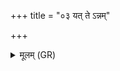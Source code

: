 +++
title = "०३ यत् ते ऽन्नम्"

+++
<details><summary>मूलम् (GR)</summary>

यत् ते ऽन्नं भुवस्पत  
आक्षियति पृथिवीम् अनु । +++(Bhatt. ākṣayatu)+++  
तस्य नस् त्वं भुवस्पते  
संप्रयच्छ प्रजापते ।  
यं वयं मृगयामहे  
तं वधै स्तृणवामहि ॥
</details>